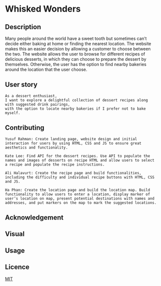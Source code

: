 # Whisked Wonders

## Description

Many people around the world have a sweet tooth but sometimes can’t decide either baking at home or finding the nearest location. The website makes this an easier decision by allowing a customer to choose between the two. The website allows the user to browse for different recipes of delicious desserts, in which they can choose to prepare the dessert by themselves. Otherwise, the user has the option to find nearby bakeries around the location that the user choose.

## User story

```
As a dessert enthusiast,
I want to explore a delightful collection of dessert recipes along with suggested drink pairings,
with the option to locate nearby bakeries if I prefer not to bake myself.
```

## Contributing

    Yusuf Rahman: Create landing page, website design and initial interaction for users by using HTML, CSS and JS to ensure great aesthetics and functionality. 

    Kate Lee: Find API for the dessert recipes. Use API to populate the names and images of desserts on recipe HTML and allow users to select a recipe and populate the recipe instructions.

    Ali Halavurt: Create the recipe page and build functionalities, including the difficulty and individual recipe buttons with HTML, CSS and JS.

    Ha Phan: Create the location page and build the location map. Build functionality to allow users to enter a location, display marker of user’s location on map, present potential destinations with names and addresses, and put markers on the map to mark the suggested locations.


## Acknowledgement

## Visual

## Usage

## Licence

[MIT](https://choosealicense.com/licenses/mit/)